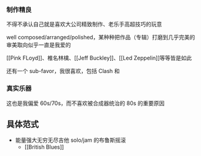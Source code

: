 

### 制作精良

不得不承认自己就是喜欢大公司精致制作、老乐手高超技巧的玩意

well composed/arranged/polished，某种种把作品（专辑）打磨到几乎完美的审美取向似乎一直是我爱的

[[Pink FLoyd]]、椎名林檎、[[Jeff Buckley]]、[[Led Zeppelin]]等等皆是如此

还有一个 sub-favor，我很喜欢，包括 Clash 和


### 真实乐器

这也是我偏爱 60s/70s，而不喜欢被合成器统治的 80s 的重要原因

## 具体范式

- 能量强大无穷无尽吉他 solo/jam 的布鲁斯摇滚
	- [[British Blues]]